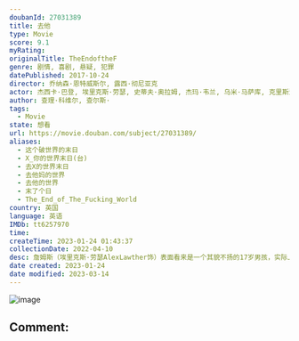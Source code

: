 ```yaml
---
doubanId: 27031389
title: 去他
type: Movie
score: 9.1
myRating: 
originalTitle: TheEndoftheF
genre: 剧情, 喜剧, 悬疑, 犯罪
datePublished: 2017-10-24
director: 乔纳森·恩特威斯尔, 露西·彻尼亚克
actor: 杰西卡·巴登, 埃里克斯·劳瑟, 史蒂夫·奥拉姆, 杰玛·韦兰, 乌米·马萨库, 克里斯汀·博顿利, 纳温·乔杜里, 杰克·维尔, 乔纳森·阿里斯, 巴里·沃德, 凯莉·哈里森, 霍莉·比奇, 波丽·坎普, 亚历克斯·索耶, 伊莲恩·戴维斯, 凯利斯顿·韦勒英, 艾玛·阿普尔顿, 杰夫·贝尔, 玛格丽特·安·贝恩, 亚当·布朗, 亚历克斯·贝克特, 朱丽叶·考恩, 马特·金, 海韦尔·摩根, 利昂·阿诺, 加里·萨默斯, 莉莉·卡瓦纳, 西蒙·勒纳根, 泰勒斯·麦肯齐, 路易斯·温特, 厄尔·凯夫, 费莉西蒂·蒙塔古
author: 查理·科维尔, 查尔斯·
tags:
  - Movie
state: 想看
url: https://movie.douban.com/subject/27031389/
aliases:
  - 这个破世界的末日
  - X_你的世界末日(台)
  - 去X的世界末日
  - 去他妈的世界
  - 去他的世界
  - 末了个日
  - The_End_of_The_Fucking_World
country: 英国
language: 英语
IMDb: tt6257970
time: 
createTime: 2023-01-24 01:43:37
collectionDate: 2022-04-10
desc: 詹姆斯（埃里克斯·劳瑟AlexLawther饰）表面看来是一个其貌不扬的17岁男孩，实际上，年纪轻轻的他自诩为变态，并且以此为荣，他不仅毫无恐惧的伤害自己的身体，还以残杀小动物为乐。在学校里，詹...
date created: 2023-01-24
date modified: 2023-03-14
---
```


![image](p2507719850.jpg)

Comment:
---
